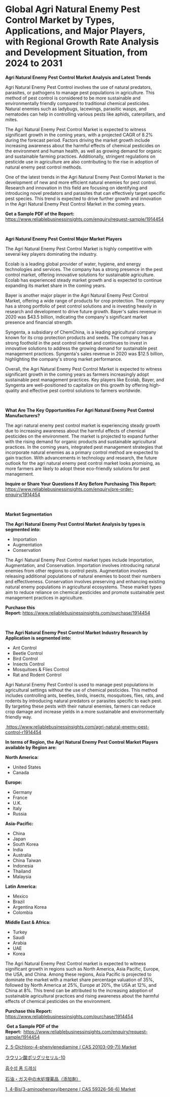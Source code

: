 <p><h1>Global Agri Natural Enemy Pest Control Market by Types, Applications, and Major Players, with Regional Growth Rate Analysis and Development Situation, from 2024 to 2031</h1></p><p><strong>Agri Natural Enemy Pest Control Market Analysis and Latest Trends</strong></p>
<p><p>Agri Natural Enemy Pest Control involves the use of natural predators, parasites, or pathogens to manage pest populations in agriculture. This method of pest control is considered to be more sustainable and environmentally friendly compared to traditional chemical pesticides. Natural enemies such as ladybugs, lacewings, parasitic wasps, and nematodes can help in controlling various pests like aphids, caterpillars, and mites.</p><p>The Agri Natural Enemy Pest Control Market is expected to witness significant growth in the coming years, with a projected CAGR of 8.2% during the forecast period. Factors driving the market growth include increasing awareness about the harmful effects of chemical pesticides on the environment and human health, as well as growing demand for organic and sustainable farming practices. Additionally, stringent regulations on pesticide use in agriculture are also contributing to the rise in adoption of natural enemy pest control methods.</p><p>One of the latest trends in the Agri Natural Enemy Pest Control Market is the development of new and more efficient natural enemies for pest control. Research and innovation in this field are focusing on identifying and introducing novel predators and parasites that can effectively target specific pest species. This trend is expected to drive further growth and innovation in the Agri Natural Enemy Pest Control Market in the coming years.</p></p>
<p><strong>Get a Sample PDF of the Report:&nbsp;</strong> <a href="https://www.reliablebusinessinsights.com/enquiry/request-sample/1914454">https://www.reliablebusinessinsights.com/enquiry/request-sample/1914454</a></p>
<p>&nbsp;</p>
<p><strong>Agri Natural Enemy Pest Control Major Market Players</strong></p>
<p><p>The Agri Natural Enemy Pest Control Market is highly competitive with several key players dominating the industry. </p><p>Ecolab is a leading global provider of water, hygiene, and energy technologies and services. The company has a strong presence in the pest control market, offering innovative solutions for sustainable agriculture. Ecolab has experienced steady market growth and is expected to continue expanding its market share in the coming years.</p><p>Bayer is another major player in the Agri Natural Enemy Pest Control Market, offering a wide range of products for crop protection. The company has a strong portfolio of pest control solutions and is investing heavily in research and development to drive future growth. Bayer's sales revenue in 2020 was $43.5 billion, indicating the company's significant market presence and financial strength.</p><p>Syngenta, a subsidiary of ChemChina, is a leading agricultural company known for its crop protection products and seeds. The company has a strong foothold in the pest control market and continues to invest in innovative solutions to address the growing demand for sustainable pest management practices. Syngenta's sales revenue in 2020 was $12.5 billion, highlighting the company's strong market performance.</p><p>Overall, the Agri Natural Enemy Pest Control Market is expected to witness significant growth in the coming years as farmers increasingly adopt sustainable pest management practices. Key players like Ecolab, Bayer, and Syngenta are well-positioned to capitalize on this growth by offering high-quality and effective pest control solutions to farmers worldwide.</p></p>
<p>&nbsp;</p>
<p><strong>What Are The Key Opportunities For Agri Natural Enemy Pest Control Manufacturers?</strong></p>
<p><p>The agri natural enemy pest control market is experiencing steady growth due to increasing awareness about the harmful effects of chemical pesticides on the environment. The market is projected to expand further with the rising demand for organic products and sustainable agricultural practices. In the coming years, integrated pest management strategies that incorporate natural enemies as a primary control method are expected to gain traction. With advancements in technology and research, the future outlook for the agri natural enemy pest control market looks promising, as more farmers are likely to adopt these eco-friendly solutions for pest management.</p></p>
<p><strong>Inquire or Share Your Questions If Any Before Purchasing This Report:</strong> <a href="https://www.reliablebusinessinsights.com/enquiry/pre-order-enquiry/1914454">https://www.reliablebusinessinsights.com/enquiry/pre-order-enquiry/1914454</a></p>
<p>&nbsp;</p>
<p><strong>Market Segmentation</strong></p>
<p><strong>The Agri Natural Enemy Pest Control Market Analysis by types is segmented into:</strong></p>
<p><ul><li>Importation</li><li>Augmentation</li><li>Conservation</li></ul></p>
<p><p>The Agri Natural Enemy Pest Control market types include Importation, Augmentation, and Conservation. Importation involves introducing natural enemies from other regions to control pests. Augmentation involves releasing additional populations of natural enemies to boost their numbers and effectiveness. Conservation involves preserving and enhancing existing natural enemy populations in agricultural ecosystems. These market types aim to reduce reliance on chemical pesticides and promote sustainable pest management practices in agriculture.</p></p>
<p><strong>Purchase this Report:&nbsp;</strong><a href="https://www.reliablebusinessinsights.com/purchase/1914454">https://www.reliablebusinessinsights.com/purchase/1914454</a></p>
<p>&nbsp;</p>
<p><strong>The Agri Natural Enemy Pest Control Market Industry Research by Application is segmented into:</strong></p>
<p><ul><li>Ant Control</li><li>Beetle Control</li><li>Bird Control</li><li>Insects Control</li><li>Mosquitoes & Flies Control</li><li>Rat and Rodent Control</li></ul></p>
<p><p>Agri Natural Enemy Pest Control is used to manage pest populations in agricultural settings without the use of chemical pesticides. This method includes controlling ants, beetles, birds, insects, mosquitoes, flies, rats, and rodents by introducing natural predators or parasites specific to each pest. By targeting these pests with their natural enemies, farmers can reduce crop damage and increase yields in a more sustainable and environmentally friendly way.</p></p>
<p><a href="https://www.reliablebusinessinsights.com/agri-natural-enemy-pest-control-r1914454">&nbsp;https://www.reliablebusinessinsights.com/agri-natural-enemy-pest-control-r1914454</a></p>
<p><strong>In terms of Region, the Agri Natural Enemy Pest Control Market Players available by Region are:</strong></p>
<p>
    <p> <strong> North America: </strong>
        <ul>
            <li>United States</li>
            <li>Canada</li>
        </ul>
        </p> 
    <p> <strong> Europe: </strong>
        <ul>
            <li>Germany</li>
            <li>France</li>
            <li>U.K.</li>
            <li>Italy</li>
            <li>Russia</li>
        </ul>
        </p> 
    <p> <strong> Asia-Pacific: </strong>
        <ul>
            <li>China</li>
            <li>Japan</li>
            <li>South Korea</li>
            <li>India</li>
            <li>Australia</li>
            <li>China Taiwan</li>
            <li>Indonesia</li>
            <li>Thailand</li>
            <li>Malaysia</li>
        </ul>
        </p> 
    <p> <strong> Latin America: </strong>
        <ul>
            <li>Mexico</li>
            <li>Brazil</li>
            <li>Argentina Korea</li>
            <li>Colombia</li>
        </ul>
        </p> 
    <p> <strong> Middle East & Africa: </strong>
        <ul>
            <li>Turkey</li>
            <li>Saudi</li>
            <li>Arabia</li>
            <li>UAE</li>
            <li>Korea</li>
        </ul>
    </p>
    </p>
<p><p>The Agri Natural Enemy Pest Control market is expected to witness significant growth in regions such as North America, Asia Pacific, Europe, the USA, and China. Among these regions, Asia Pacific is projected to dominate the market with a market share percentage valuation of 35%, followed by North America at 25%, Europe at 20%, the USA at 12%, and China at 8%. This trend can be attributed to the increasing adoption of sustainable agricultural practices and rising awareness about the harmful effects of chemical pesticides on the environment.</p></p>
<p><strong>Purchase this Report: </strong><a href="https://www.reliablebusinessinsights.com/purchase/1914454">https://www.reliablebusinessinsights.com/purchase/1914454</a></p>
<p>&nbsp;<strong>Get a Sample PDF of the Report:&nbsp;&nbsp;</strong><a href="https://www.reliablebusinessinsights.com/enquiry/request-sample/1914454">https://www.reliablebusinessinsights.com/enquiry/request-sample/1914454</a></p>
<p><strong></strong></p>
<p><p><a href="https://github.com/JeanneSawayn2023/Market-Research-Report-List-1/blob/main/2-5-dichloro-4-phenylenediamine-cas-20103-09-7-market.md">2, 5-Dichloro-4-phenylenediamine ( CAS 20103-09-7)) Market</a></p><p><a href="https://github.com/gfggqjbfys368009/Market-Research-Report-List-2/blob/main/4043233119734.md">ラウリン酸ポリグリセリル-10</a></p><p><a href="https://github.com/gambitz1998/Market-Research-Report-List-1/blob/main/5733865126884.md">흡수성 폼 드레싱</a></p><p><a href="https://github.com/qwpelcjko9242629/Market-Research-Report-List-2/blob/main/6129801119733.md">石油・ガス中の水処理薬品（添加剤）</a></p><p><a href="https://github.com/Whitneyboyettebo9kiw7yr13/Market-Research-Report-List-3/blob/main/1-4-bis3-aminophenoxybenzene-cas-59326-56-6-market.md">1, 4-Bis(3-aminophenoxy)benzene ( CAS 59326-56-6) Market</a></p></p>